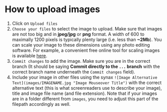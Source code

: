 # How to upload images

1. Click on `Upload files`
2. `Choose your files` to select the image to upload. Make sure that images are not too big and in **jpeg/jpg** or **png** format. A width of 600 to maximally 1200 pixels is typically plenty large (i.e. less than **~2Mb**). You can scale your image to these dimensions using any photo editing software. For example, a convenient free online tool for scaling images is available [here](https://www168.lunapic.com/editor/?action=scale).
3. `Commit changes` to add the image. Make sure you are in the correct branch (It should be saying **Commit directly to the `...` branch** with the correct branch name underneath the `Commit changes` field).
4. Include your image in other files using the synax `![Image Alternative Text](images/IMAGENAME.jpg "Image Mouseover Title")` with the correct alternative text (this is what screenreaders use to describe your image), title and image file name (and file extension). Note that if your images are in a folder different from `images`, you need to adjust this part of the filepath accordingly as well.
